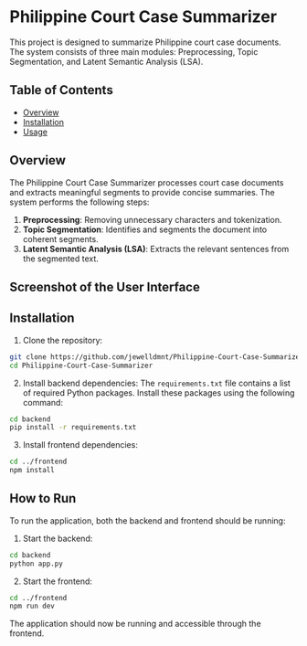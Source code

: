 # Philippine Court Case Summarizer

This project is designed to summarize Philippine court case documents. The system consists of three main modules: Preprocessing, Topic Segmentation, and Latent Semantic Analysis (LSA).

## Table of Contents

- [Overview](#overview)
- [Installation](#installation)
- [Usage](#usage)

## Overview

The Philippine Court Case Summarizer processes court case documents and extracts meaningful segments to provide concise summaries. The system performs the following steps:

1. **Preprocessing**: Removing unnecessary characters and tokenization.
2. **Topic Segmentation**: Identifies and segments the document into coherent segments.
3. **Latent Semantic Analysis (LSA)**: Extracts the relevant sentences from the segmented text.

## Screenshot of the User Interface


## Installation
1. Clone the repository:
 ```bash
git clone https://github.com/jewelldmnt/Philippine-Court-Case-Summarizer.git
cd Philippine-Court-Case-Summarizer
```
2. Install backend dependencies:
The `requirements.txt` file contains a list of required Python packages. Install these packages using the following command:
```bash
cd backend
pip install -r requirements.txt
```

3. Install frontend dependencies:
```bash
cd ../frontend
npm install
```

## How to Run
To run the application, both the backend and frontend should be running:
1. Start the backend:
```bash
cd backend
python app.py
```

2. Start the frontend:
```bash
cd ../frontend
npm run dev
```
The application should now be running and accessible through the frontend.



